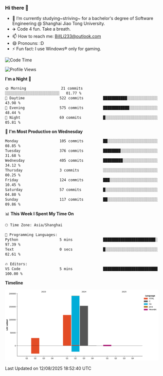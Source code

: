 ### Hi there 👋
- 🌱 I’m currently studying~striving~ for a bachelor's degree of Software Engineering @ Shanghai Jiao Tong University.
- ✈️ Code 4 fun. Take a breath.
- 📫 How to reach me: BillLi233@outlook.com
- 😄 Pronouns: :D
- ⚡ Fun fact: I use Windows® only for gaming.

<!--START_SECTION:waka-->
![Code Time](http://img.shields.io/badge/Code%20Time-442%20hrs%2036%20mins-blue)

![Profile Views](http://img.shields.io/badge/Profile%20Views-0-blue)

**I'm a Night 🦉** 

```text
🌞 Morning                21 commits          ░░░░░░░░░░░░░░░░░░░░░░░░░   01.77 % 
🌆 Daytime                522 commits         ███████████░░░░░░░░░░░░░░   43.98 % 
🌃 Evening                575 commits         ████████████░░░░░░░░░░░░░   48.44 % 
🌙 Night                  69 commits          █░░░░░░░░░░░░░░░░░░░░░░░░   05.81 % 
```
📅 **I'm Most Productive on Wednesday** 

```text
Monday                   105 commits         ██░░░░░░░░░░░░░░░░░░░░░░░   08.85 % 
Tuesday                  376 commits         ████████░░░░░░░░░░░░░░░░░   31.68 % 
Wednesday                405 commits         █████████░░░░░░░░░░░░░░░░   34.12 % 
Thursday                 3 commits           ░░░░░░░░░░░░░░░░░░░░░░░░░   00.25 % 
Friday                   124 commits         ███░░░░░░░░░░░░░░░░░░░░░░   10.45 % 
Saturday                 57 commits          █░░░░░░░░░░░░░░░░░░░░░░░░   04.80 % 
Sunday                   117 commits         ██░░░░░░░░░░░░░░░░░░░░░░░   09.86 % 
```


📊 **This Week I Spent My Time On** 

```text
🕑︎ Time Zone: Asia/Shanghai

💬 Programming Languages: 
Python                   5 mins              ████████████████████████░   97.39 % 
Text                     0 secs              █░░░░░░░░░░░░░░░░░░░░░░░░   02.61 % 

🔥 Editors: 
VS Code                  5 mins              █████████████████████████   100.00 % 
```

**Timeline**

![Lines of Code chart](https://raw.githubusercontent.com/GMH233/GMH233/main/assets/bar_graph.png)


 Last Updated on 12/08/2025 18:52:40 UTC
<!--END_SECTION:waka-->

<!--
**GMH233/GMH233** is a ✨ _special_ ✨ repository because its `README.md` (this file) appears on your GitHub profile.

Here are some ideas to get you started:

- 🔭 I’m currently working on ...
- 🌱 I’m currently learning ...
- 👯 I’m looking to collaborate on ...
- 🤔 I’m looking for help with ...
- 💬 Ask me about ...
- 📫 How to reach me: ...
- 😄 Pronouns: ...
- ⚡ Fun fact: ...
-->

